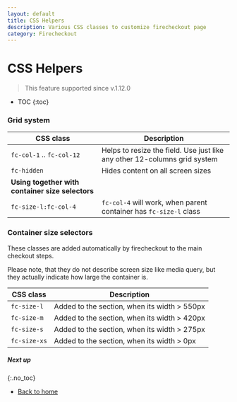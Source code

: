 ```yaml
---
layout: default
title: CSS Helpers
description: Various CSS classes to customize firecheckout page
category: Firecheckout
---
```


# CSS Helpers

> This feature supported since v.1.12.0

* TOC
{:toc}

### Grid system

CSS class                   | Description
----------------------------|--------------------------
`fc-col-1` .. `fc-col-12`   | Helps to resize the field. Use just like any other 12-columns grid system
`fc-hidden`                 | Hides content on all screen sizes
**Using together with container size selectors** |
`fc-size-l:fc-col-4`        | `fc-col-4` will work, when parent container has `fc-size-l` class

### Container size selectors

These classes are added automatically by firecheckout to the main checkout steps.

Please note, that they do not describe screen size like media query, but they
actually indicate how large the container is.

CSS class   | Description
------------|-----------
`fc-size-l` | Added to the section, when its width > 550px
`fc-size-m` | Added to the section, when its width > 420px
`fc-size-s` | Added to the section, when its width > 275px
`fc-size-xs`| Added to the section, when its width > 0px

##### Next up
{:.no_toc}

 -  [Back to home](/m2/extensions/firecheckout)
